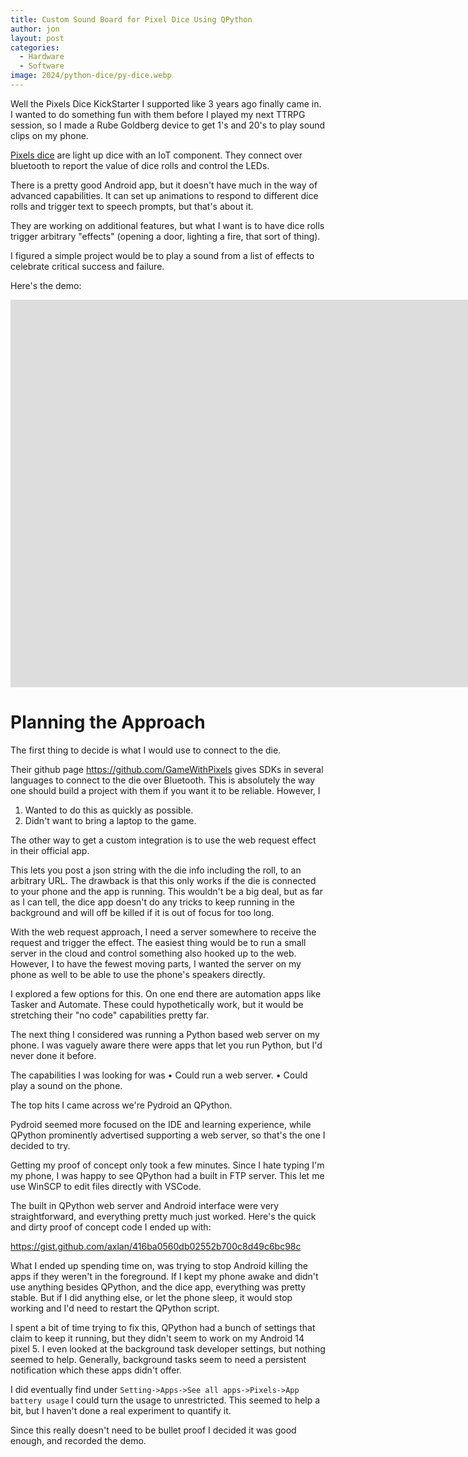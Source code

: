 ```yaml
---
title: Custom Sound Board for Pixel Dice Using QPython
author: jon
layout: post
categories:
  - Hardware
  - Software
image: 2024/python-dice/py-dice.webp
---
```


Well the Pixels Dice KickStarter I supported like 3 years ago finally came in. I wanted to do something fun with them before I played my next TTRPG session, so I made a Rube Goldberg device to get 1's and 20's to play sound clips on my phone.

[Pixels dice](https://gamewithpixels.com/) are light up dice with an IoT component. They connect over bluetooth to report the value of dice rolls and control the LEDs.

There is a pretty good Android app, but it doesn't have much in the way of advanced capabilities. It can set up animations to respond to different dice rolls and trigger text to speech prompts, but that's about it.

They are working on additional features, but what I want is to have dice rolls trigger arbitrary "effects" (opening a door, lighting a fire, that sort of thing).

I figured a simple project would be to play a sound from a list of effects to celebrate critical success and failure.

Here's the demo:

<iframe width="1583" height="620" src="https://www.youtube.com/embed/oZFggJm8ZQ4" frameborder="0" allow="accelerometer; autoplay; encrypted-media; gyroscope; picture-in-picture" allowfullscreen></iframe>

# Planning the Approach

The first thing to decide is what I would use to connect to the die.

Their github page <https://github.com/GameWithPixels> gives SDKs in several languages to connect to the die over Bluetooth. This is absolutely the way one should build a project with them if you want it to be reliable. However, I 
  1. Wanted to do this as quickly as possible.
  2. Didn't want to bring a laptop to the game.

The other way to get a custom integration is to use the web request effect in their official app.

This lets you post a json string with the die info including the roll, to an arbitrary URL. The drawback is that this only works if the die is connected to your phone and the app is running. This wouldn't be a big deal, but as far as I can tell, the dice app doesn't do any tricks to keep running in the background and will off be killed if it is out of focus for too long.

With the web request approach, I need a server somewhere to receive the request and trigger the effect. The easiest thing would be to run a small server in the cloud and control something also hooked up to the web. However, I to have the fewest moving parts, I wanted the server on my phone as well to be able to use the phone's speakers directly.

I explored a few options for this. On one end there are automation apps like Tasker and Automate. These could hypothetically work, but it would be stretching their "no code" capabilities pretty far.

The next thing I considered was running a Python based web server on my phone. I was vaguely aware there were apps that let you run Python, but I'd never done it before.

The capabilities I was looking for was
  • Could run a web server.
  • Could play a sound on the phone.

The top hits I came across we're Pydroid an QPython.

Pydroid seemed more focused on the IDE and learning experience, while QPython prominently advertised supporting a web server, so that's the one I decided to try.

Getting my proof of concept only took a few minutes. Since I hate typing I'm my phone, I was happy to see QPython had a built in FTP server. This let me use WinSCP to edit files directly with VSCode.

The built in QPython web server and Android interface were very straightforward, and everything pretty much just worked. Here's the quick and dirty proof of concept code I ended up with:

<https://gist.github.com/axlan/416ba0560db02552b700c8d49c6bc98c>

What I ended up spending time on, was trying to stop Android killing the apps if they weren't in the foreground. If I kept my phone awake and didn't use anything besides QPython, and the dice app, everything was pretty stable. But if I did anything else, or let the phone sleep, it would stop working and I'd need to restart the QPython script.

I spent a bit of time trying to fix this, QPython had a bunch of settings that claim to keep it running, but they didn't seem to work on my Android 14 pixel 5. I even looked at the background task developer settings, but nothing seemed to help. Generally, background tasks seem to need a persistent notification which these apps didn't offer.

I did eventually find under `Setting->Apps->See all apps->Pixels->App battery usage` I could turn the usage to unrestricted. This seemed to help a bit, but I haven't done a real experiment to quantify it.

Since this really doesn't need to be bullet proof I decided it was good enough, and recorded the demo.
